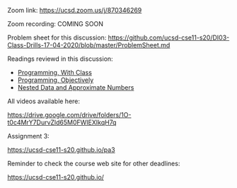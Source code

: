 Zoom link: https://ucsd.zoom.us/j/870346269

Zoom recording: COMING SOON

Problem sheet for this discussion:
https://github.com/ucsd-cse11-s20/DI03-Class-Drills-17-04-2020/blob/master/ProblemSheet.md

Readings reviewd in this discussion:
- [Programming, With Class](https://cseweb.ucsd.edu/classes/sp17/cse11-a/lecture5.html)
- [Programming, Objectively](https://cseweb.ucsd.edu/classes/sp17/cse11-a/lecture6.html)
- [Nested Data and Approximate Numbers](https://cseweb.ucsd.edu/classes/sp17/cse11-a/lecture7.html)

All videos available here:

https://drive.google.com/drive/folders/1O-t0c4MrY7DurvZld65M0FWIEXIkqH7q

Assignment 3:

https://ucsd-cse11-s20.github.io/pa3

Reminder to check the course web site for other deadlines:

https://ucsd-cse11-s20.github.io/
